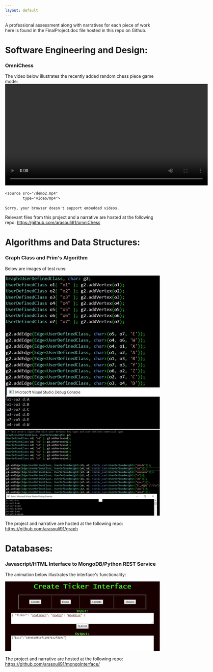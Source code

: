 ```yaml
---
layout: default
---
```

A professional assessment along with narratives for each piece of work here is found in the FinalProject.doc file hosted in this repo on Github.

# Software Engineering and Design:
### OmniChess
The video below illustrates the recently added random chess piece game mode:
<video controls width="660">

    <source src="/demo2.mp4"
            type="video/mp4">

    Sorry, your browser doesn't support embedded videos.
</video>

Relevant files from this project and a narrative are hosted at the following repo:
https://github.com/arasouli91/omniChess


# Algorithms and Data Structures:
### Graph Class and Prim's Algorithm
Below are images of test runs:

![img1](./assets/images/t1.JPG)
![img2](./assets/images/t2.JPG)

The project and narrative are hosted at the following repo:
https://github.com/arasouli91/graph


# Databases:
### Javascript/HTML Interface to MongoDB/Python REST Service
The animation below illustrates the interface's functionality:

![img3](./assets/images/SLIDESHOW.gif)

The project and narrative are hosted at the following repo:
https://github.com/arasouli91/mongoInterface/




